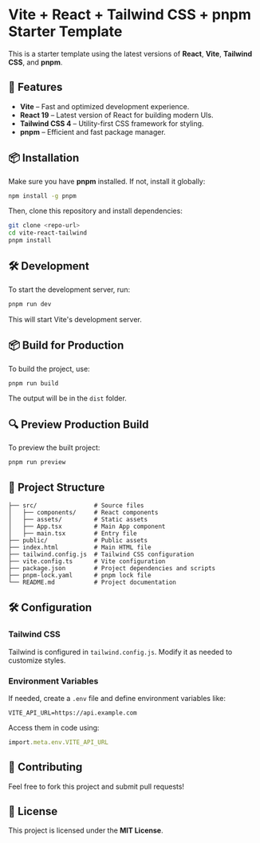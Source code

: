 # Vite + React + Tailwind CSS + pnpm Starter Template

This is a starter template using the latest versions of **React**, **Vite**, **Tailwind CSS**, and **pnpm**.

## 🚀 Features

- **Vite** – Fast and optimized development experience.
- **React 19** – Latest version of React for building modern UIs.
- **Tailwind CSS 4** – Utility-first CSS framework for styling.
- **pnpm** – Efficient and fast package manager.

## 📦 Installation

Make sure you have **pnpm** installed. If not, install it globally:
```sh
npm install -g pnpm
```

Then, clone this repository and install dependencies:
```sh
git clone <repo-url>
cd vite-react-tailwind
pnpm install
```

## 🛠️ Development

To start the development server, run:
```sh
pnpm run dev
```
This will start Vite's development server.

## 📦 Build for Production

To build the project, use:
```sh
pnpm run build
```
The output will be in the `dist` folder.

## 🔍 Preview Production Build

To preview the built project:
```sh
pnpm run preview
```

## 📂 Project Structure
```
├── src/                # Source files
│   ├── components/     # React components
│   ├── assets/         # Static assets
│   ├── App.tsx         # Main App component
│   ├── main.tsx        # Entry file
├── public/             # Public assets
├── index.html          # Main HTML file
├── tailwind.config.js  # Tailwind CSS configuration
├── vite.config.ts      # Vite configuration
├── package.json        # Project dependencies and scripts
├── pnpm-lock.yaml      # pnpm lock file
└── README.md           # Project documentation
```

## 🛠 Configuration

### Tailwind CSS
Tailwind is configured in `tailwind.config.js`. Modify it as needed to customize styles.

### Environment Variables
If needed, create a `.env` file and define environment variables like:
```
VITE_API_URL=https://api.example.com
```
Access them in code using:
```ts
import.meta.env.VITE_API_URL
```

## 🤝 Contributing
Feel free to fork this project and submit pull requests!

## 📜 License
This project is licensed under the **MIT License**.


